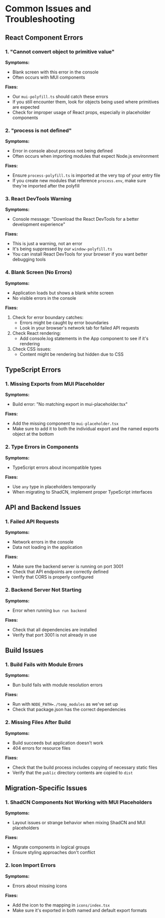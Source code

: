 # Common Issues and Troubleshooting

## React Component Errors

### 1. "Cannot convert object to primitive value"

**Symptoms:**
- Blank screen with this error in the console
- Often occurs with MUI components

**Fixes:**
- Our `mui-polyfill.ts` should catch these errors
- If you still encounter them, look for objects being used where primitives are expected
- Check for improper usage of React props, especially in placeholder components

### 2. "process is not defined"

**Symptoms:**
- Error in console about process not being defined
- Often occurs when importing modules that expect Node.js environment

**Fixes:**
- Ensure `process-polyfill.ts` is imported at the very top of your entry file
- If you create new modules that reference `process.env`, make sure they're imported after the polyfill

### 3. React DevTools Warning

**Symptoms:**
- Console message: "Download the React DevTools for a better development experience"

**Fixes:**
- This is just a warning, not an error
- It's being suppressed by our `window-polyfill.ts`
- You can install React DevTools for your browser if you want better debugging tools

### 4. Blank Screen (No Errors)

**Symptoms:**
- Application loads but shows a blank white screen
- No visible errors in the console

**Fixes:**
1. Check for error boundary catches:
   - Errors might be caught by error boundaries
   - Look in your browser's network tab for failed API requests
2. Check React rendering:
   - Add console.log statements in the App component to see if it's rendering
3. Check CSS issues:
   - Content might be rendering but hidden due to CSS

## TypeScript Errors

### 1. Missing Exports from MUI Placeholder

**Symptoms:**
- Build error: "No matching export in mui-placeholder.tsx"

**Fixes:**
- Add the missing component to `mui-placeholder.tsx`
- Make sure to add it to both the individual export and the named exports object at the bottom

### 2. Type Errors in Components

**Symptoms:**
- TypeScript errors about incompatible types

**Fixes:**
- Use `any` type in placeholders temporarily
- When migrating to ShadCN, implement proper TypeScript interfaces

## API and Backend Issues

### 1. Failed API Requests

**Symptoms:**
- Network errors in the console
- Data not loading in the application

**Fixes:**
- Make sure the backend server is running on port 3001
- Check that API endpoints are correctly defined
- Verify that CORS is properly configured

### 2. Backend Server Not Starting

**Symptoms:**
- Error when running `bun run backend`

**Fixes:**
- Check that all dependencies are installed
- Verify that port 3001 is not already in use

## Build Issues

### 1. Build Fails with Module Errors

**Symptoms:**
- Bun build fails with module resolution errors

**Fixes:**
- Run with `NODE_PATH=./temp_modules` as we've set up
- Check that package.json has the correct dependencies

### 2. Missing Files After Build

**Symptoms:**
- Build succeeds but application doesn't work
- 404 errors for resource files

**Fixes:**
- Check that the build process includes copying of necessary static files
- Verify that the `public` directory contents are copied to `dist`

## Migration-Specific Issues

### 1. ShadCN Components Not Working with MUI Placeholders

**Symptoms:**
- Layout issues or strange behavior when mixing ShadCN and MUI placeholders

**Fixes:**
- Migrate components in logical groups
- Ensure styling approaches don't conflict

### 2. Icon Import Errors

**Symptoms:**
- Errors about missing icons

**Fixes:**
- Add the icon to the mapping in `icons/index.tsx`
- Make sure it's exported in both named and default export formats
